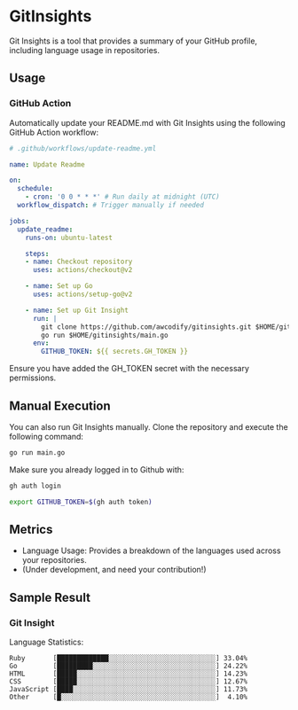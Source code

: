 # GitInsights

Git Insights is a tool that provides a summary of your GitHub profile, including language usage in repositories.

## Usage

### GitHub Action

Automatically update your README.md with Git Insights using the following GitHub Action workflow:

```yaml
# .github/workflows/update-readme.yml

name: Update Readme

on:
  schedule:
    - cron: '0 0 * * *' # Run daily at midnight (UTC)
  workflow_dispatch: # Trigger manually if needed

jobs:
  update_readme:
    runs-on: ubuntu-latest

    steps:
    - name: Checkout repository
      uses: actions/checkout@v2

    - name: Set up Go
      uses: actions/setup-go@v2

    - name: Set up Git Insight
      run: |
        git clone https://github.com/awcodify/gitinsights.git $HOME/gitinsights
        go run $HOME/gitinsights/main.go
      env:
        GITHUB_TOKEN: ${{ secrets.GH_TOKEN }}
```
Ensure you have added the GH_TOKEN secret with the necessary permissions.

## Manual Execution
You can also run Git Insights manually. Clone the repository and execute the following command:

```bash
go run main.go
```
Make sure you already logged in to Github with:
```bash
gh auth login

export GITHUB_TOKEN=$(gh auth token)
```
## Metrics

* Language Usage: Provides a breakdown of the languages used across your repositories.
* (Under development, and need your contribution!)

## Sample Result

<!--START_SECTION:GitInsights-->
### Git Insight

Language Statistics:
```
Ruby       [█████████████░░░░░░░░░░░░░░░░░░░░░░░░░░░] 33.04%
Go         [█████████░░░░░░░░░░░░░░░░░░░░░░░░░░░░░░░] 24.22%
HTML       [█████░░░░░░░░░░░░░░░░░░░░░░░░░░░░░░░░░░░] 14.23%
CSS        [█████░░░░░░░░░░░░░░░░░░░░░░░░░░░░░░░░░░░] 12.67%
JavaScript [████░░░░░░░░░░░░░░░░░░░░░░░░░░░░░░░░░░░░] 11.73%
Other      [█░░░░░░░░░░░░░░░░░░░░░░░░░░░░░░░░░░░░░░░]  4.10%
```
<!--END_SECTION:GitInsights-->
